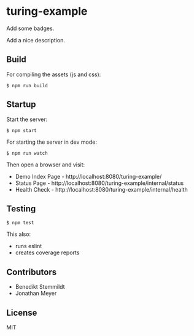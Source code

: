 # turing-example

Add some badges.

Add a nice description.

## Build

For compiling the assets (js and css):

    $ npm run build

## Startup

Start the server:

    $ npm start

For starting the server in dev mode:

    $ npm run watch

Then open a browser and visit:

* Demo Index Page - http://localhost:8080/turing-example/
* Status Page - http://localhost:8080/turing-example/internal/status
* Health Check - http://localhost:8080/turing-example/internal/health
    
## Testing
  
    $ npm test

This also:

* runs eslint
* creates coverage reports

## Contributors

- Benedikt Stemmildt
- Jonathan Meyer

## License

MIT
